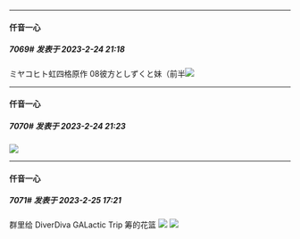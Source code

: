 
*****

####  仟音一心  
##### 7069#       发表于 2023-2-24 21:18

ミヤコヒト虹四格原作
 08彼方としずくと妹（前半<img src="https://p.sda1.dev/10/b572897c0cb12b8f854a9721ee3aea0c/CMP_20230224211822945.jpg" referrerpolicy="no-referrer">


*****

####  仟音一心  
##### 7070#       发表于 2023-2-24 21:23

<img src="https://p.sda1.dev/10/581323e256c3671e55e97856bacba909/CMP_20230224212220398.jpg" referrerpolicy="no-referrer">


*****

####  仟音一心  
##### 7071#       发表于 2023-2-25 17:21

群里给
DiverDiva GALactic Trip
筹的花篮
<img src="https://p.sda1.dev/10/0b18c8d74a9814d04509aa42d473a595/CMP_20230225172114994.jpg" referrerpolicy="no-referrer">
<img src="https://p.sda1.dev/10/337b12a25105f91ae47cfbf04b159fc2/CMP_20230225172115066.jpg" referrerpolicy="no-referrer">

